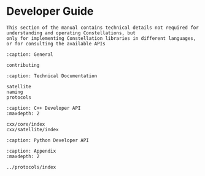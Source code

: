 # Developer Guide

```{note}
This section of the manual contains technical details not required for understanding and operating Constellations, but
only for implementing Constellation libraries in different languages, or for consulting the available APIs
```

```{toctree}
:caption: General

contributing
```

```{toctree}
:caption: Technical Documentation

satellite
naming
protocols
```

```{toctree}
:caption: C++ Developer API
:maxdepth: 2

cxx/core/index
cxx/satellite/index
```

```{toctree}
:caption: Python Developer API
```

```{toctree}
:caption: Appendix
:maxdepth: 2

../protocols/index
```
